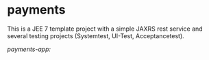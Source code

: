 # payments
This is a JEE 7 template project with a simple JAXRS rest service and several testing projects (Systemtest, UI-Test, Acceptancetest).

*payments-app:*

